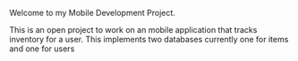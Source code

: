 Welcome to my Mobile Development Project. 

This is an open project to work on an mobile application that tracks inventory for a user. 
This implements two databases currently one for items and one for users
